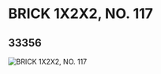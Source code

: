 # BRICK 1X2X2, NO. 117
## 33356
![BRICK 1X2X2, NO. 117](https://lc-www-live-s.legocdn.com/media/bricks/5/2/6186631.jpg)